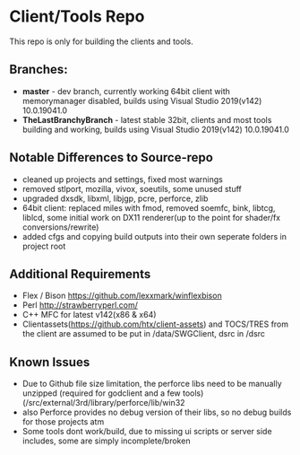 # Client/Tools Repo

This repo is only for building the clients and tools. 

## Branches:

* **master** - dev branch, currently working 64bit client with memorymanager disabled, builds using Visual Studio 2019(v142) 10.0.19041.0
* **TheLastBranchyBranch** - latest stable 32bit, clients and most tools building and working, builds using Visual Studio 2019(v142) 10.0.19041.0

## Notable Differences to Source-repo

* cleaned up projects and settings, fixed most warnings
* removed stlport, mozilla, vivox, soeutils, some unused stuff
* upgraded dxsdk, libxml, libjgp, pcre, perforce, zlib
* 64bit client: replaced miles with fmod, removed soemfc, bink, libtcg, liblcd, some initial work on DX11 renderer(up to the point for shader/fx conversions/rewrite) 
* added cfgs and copying build outputs into their own seperate folders in project root

## Additional Requirements

* Flex / Bison  https://github.com/lexxmark/winflexbison
* Perl http://strawberryperl.com/
* C++ MFC for latest v142(x86 & x64)
* Clientassets(https://github.com/htx/client-assets) and TOCS/TRES from the client are assumed to be put in <ProjectFolder>/data/SWGClient, dsrc in <ProjectFolder>/dsrc
  
## Known Issues

* Due to Github file size limitation, the perforce libs need to be manually unzipped (required for godclient and a few tools) (/src/external/3rd/library/perforce/lib/win32
* also Perforce provides no debug version of their libs, so no debug builds for those projects atm
* Some tools dont work/build, due to missing ui scripts or server side includes, some are simply incomplete/broken

